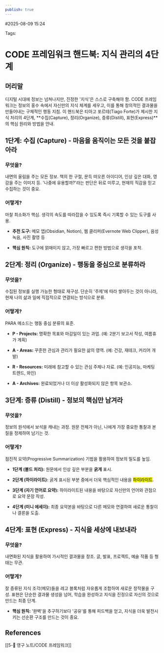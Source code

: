 ```yaml
---
publish: true
---
```

#2025-08-09 15:24

Tags:

# CODE 프레임워크 핸드북: 지식 관리의 4단계

## 머리말

디지털 시대에 정보는 넘쳐나지만, 진정한 '지식'은 스스로 구축해야 함. CODE 프레임워크는 정보의 홍수 속에서 자신만의 지식 체계를 세우고, 이를 통해 창의적인 결과물을 만들어내는 구체적인 행동 지침. 이 핸드북은 티아고 포르테(Tiago Forte)가 제시한 지식 처리의 4단계, **수집(Capture), 정리(Organize), 증류(Distill), 표현(Express)**의 핵심 원리와 방법을 안내.

## 1단계: 수집 (Capture) - 마음을 움직이는 모든 것을 붙잡아라

### **무엇을?**

내면의 울림을 주는 모든 정보. 책의 한 구절, 문득 떠오른 아이디어, 인상 깊은 대화, 영감을 주는 이미지 등. '나중에 유용할까?'라는 판단은 뒤로 미루고, 현재의 직감을 믿고 수집하는 것이 중요.

### **어떻게?**

마찰 최소화가 핵심. 생각의 속도를 따라잡을 수 있도록 즉시 기록할 수 있는 도구를 사용.

- **추천 도구:** 메모 앱(Obsidian, Notion), 웹 클리퍼(Evernote Web Clipper), 음성 녹음, 사진 촬영 등
    
- **핵심 원칙:** 도구에 얽매이지 않고, 가장 빠르고 편한 방법으로 생각을 포착.
    

## 2단계: 정리 (Organize) - 행동을 중심으로 분류하라

### **무엇을?**

수집된 정보를 실행 가능한 형태로 재구성. 단순히 '주제'에 따라 쌓아두는 것이 아니라, 현재 나의 삶과 일에 직접적으로 연결되는 방식으로 분류.

### **어떻게?**

PARA 메소드는 행동 중심 분류의 표준.

- **P - Projects:** 명확한 목표와 마감일이 있는 과업. (예: 2분기 보고서 작성, 여름휴가 계획)
    
- **A - Areas:** 꾸준한 관심과 관리가 필요한 삶의 영역. (예: 건강, 재테크, 커리어 개발)
    
- **R - Resources:** 미래에 참고할 수 있는 관심 주제나 자료. (예: 인공지능, 마케팅 트렌드, 와인)
    
- **A - Archives:** 완료되었거나 더 이상 활성화되지 않은 항목 보관소.
    

## 3단계: 증류 (Distill) - 정보의 핵심만 남겨라

### **무엇을?**

정보의 원석에서 보석을 캐내는 과정. 원문 전체가 아닌, 나에게 가장 중요한 통찰과 본질을 정제하여 남기는 것.

### **어떻게?**

점진적 요약(Progressive Summarization) 기법을 활용하여 정보의 밀도를 높임.

- **1단계 (볼드 처리):** 원문에서 인상 깊은 부분을 **굵게** 표시.
    
- **2단계 (하이라이트):** 굵게 표시된 부분 중에서 더욱 핵심적인 내용을 <mark>하이라이트</mark>.
    
- **3단계 (자기 언어로 요약):** 하이라이트된 내용을 바탕으로 자신만의 언어와 관점으로 요약 문장 작성.
    
- **4단계 (미니 에세이):** 최종 요약본을 바탕으로 다른 메모와 연결하여 새로운 통찰이나 결론을 도출.
    

## 4단계: 표현 (Express) - 지식을 세상에 내보내라

### **무엇을?**

내면화된 지식을 활용하여 가시적인 결과물을 창조. 글, 발표, 프로젝트, 예술 작품 등 형태는 무관.

### **어떻게?**

잘 증류된 지식 조각(메모)들을 레고 블록처럼 자유롭게 조합하여 새로운 창작물을 구성. 표현은 단순한 결과물 생성을 넘어, 학습을 완성하고 지식을 진정으로 자신의 것으로 만드는 최종 단계.

- **핵심 원칙:** '완벽'을 추구하기보다 '공유'를 통해 피드백을 얻고, 지식을 더욱 발전시키는 선순환 구조를 만드는 것이 중요.

## References
[[5-💎 영구 노트/CODE 프레임워크]]